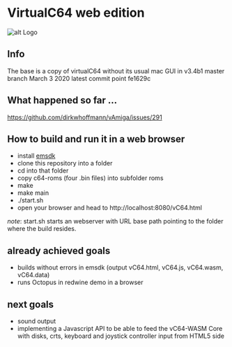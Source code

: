 # VirtualC64 web edition

![alt Logo](http://www.dirkwhoffmann.de/software/images/banner-vcweb3.jpg)

## Info
The base is a copy of virtualC64 without its usual mac GUI in v3.4b1 master branch March 3 2020 latest commit point fe1629c

## What happened so far ...
https://github.com/dirkwhoffmann/vAmiga/issues/291

## How to build and run it in a web browser 
* install [emsdk](https://emscripten.org/docs/getting_started/downloads.html) 
* clone this repository into a folder 
* cd into that folder
* copy c64-roms (four .bin files) into subfolder roms
* make 
* make main
* ./start.sh
* open your browser and head to http://localhost:8080/vC64.html

_note_: start.sh starts an webserver with URL base path pointing to the folder where the build resides.

## already achieved goals 
* builds without errors in emsdk  (output vC64.html, vC64.js, vC64.wasm, vC64.data)
* runs Octopus in redwine demo in a browser

## next goals
* sound output
* implementing a Javascript API to be able to feed the vC64-WASM Core with disks, crts, keyboard and joystick controller input from  HTML5 side

